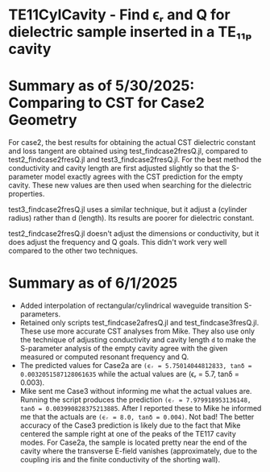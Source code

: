 # TE11CylCavity - Find ϵᵣ and Q for dielectric sample inserted in a TE₁₁ₚ cavity

# Summary as of 5/30/2025: Comparing to CST for Case2 Geometry
For case2, the best results for obtaining the actual CST dielectric constant and loss tangent are
obtained using test_findcase2fresQ.jl, compared to test2_findcase2fresQ.jl and test3_findcase2fresQ.jl.
For the best method the conductivity and cavity length are first adjusted slightly so that the S-parameter
model exactly agrees with the CST prediction for the empty cavity.  These new values are then used when searching
for the dielectric properties.

test3_findcase2fresQ.jl uses a similar technique, but it adjust a (cylinder radius) rather than d (length). Its results
are poorer for dielectric constant.

test2_findcase2fresQ.jl doesn't adjust the dimensions or conductivity, but it does adjust the frequency and Q goals.  This
didn't work very well compared to the other two techniques.

# Summary as of 6/1/2025
- Added interpolation of rectangular/cylindrical waveguide transition S-parameters.
- Retained only scripts test_findcase2afresQ.jl and test_findcase3fresQ.jl.  These use more accurate CST analyses
  from Mike.  They also use only the technique of adjusting conductivity and cavity length `d` to make the S-parameter
  analysis of the empty cavity agree with the given measured or computed resonant frequency and Q.
- The predicted values for Case2a are `(ϵᵣ = 5.75014044812833, tanδ = 0.0032051587128061635` while the 
  actual values are (ϵᵣ = 5.7, tanδ = 0.003).
- Mike sent me Case3 without informing me what the actual values are.  Running the script produces the prediction
  `(ϵᵣ = 7.979918953136148, tanδ = 0.003990828375213885`. After I reported these to Mike he informed me that the 
  actuals are `(ϵᵣ = 8.0, tanδ = 0.004)`.  Not bad!  The better accuracy of the Case3 prediction is likely due to the
  fact that Mike centered the sample right at one of the peaks of the TE117 cavity modes.  For Case2a, the sample is 
  located pretty near the end of the cavity where the transverse E-field vanishes (approximately, due to the coupling iris
  and the finite conductivity of the shorting wall).

